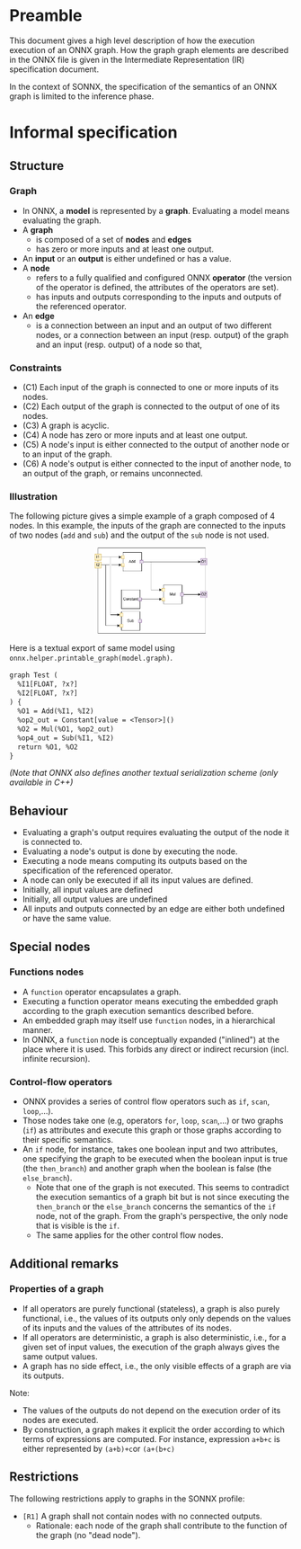 # Preamble

This document gives a high level description of how the execution execution of an ONNX graph. How the graph graph elements are described in the ONNX file is given in the Intermediate Representation (IR) specification document.

In the context of SONNX, the specification of the semantics of an ONNX graph is limited to the inference phase.  

# Informal specification

## Structure 

### Graph
- In ONNX, a **model** is represented by a **graph**. Evaluating a model means evaluating the graph. 
- A **graph**
  - is composed of a set of  **nodes** and **edges**
  - has zero or more inputs and at least one output.
- An **input** or an **output** is either undefined or has a value.
- A **node** 
  - refers to a fully qualified and configured ONNX **operator** (the version of the operator is defined, the attributes of the operators are set). 
  - has inputs and outputs corresponding to the inputs and outputs of the referenced operator.  
- An **edge** 
  - is a connection between an input and an output of two different nodes, or a connection between an input (resp. output) of the graph and an input (resp. output) of a node so that, 


   
### Constraints
- (C1) Each input of the graph is connected to one or more inputs of its nodes.
- (C2) Each output of the graph is connected to the output of one of its nodes.
- (C3) A graph is acyclic.
- (C4) A node has zero or more inputs and at least one output.
- (C5) A node's input is either connected to the output of another node or to an input of the graph.
- (C6) A node's output is either connected to the input of another node, to an output of the graph, or remains unconnected.

### Illustration
The following picture gives a simple example of a graph composed of 4 nodes. In this  example, the inputs of the graph are connected to the inputs of two nodes (`add` and `sub`) and the output of the `sub` node is not used.

<p align="center">
<img src="./imgs/graph.png" width="200" />
</p>

Here is a textual export of same model using `onnx.helper.printable_graph(model.graph)`. 

```
graph Test (
  %I1[FLOAT, ?x?]
  %I2[FLOAT, ?x?]
) {
  %O1 = Add(%I1, %I2)
  %op2_out = Constant[value = <Tensor>]()
  %O2 = Mul(%O1, %op2_out)
  %op4_out = Sub(%I1, %I2)
  return %O1, %O2
}
```

*(Note that ONNX also defines another textual serialization scheme (only available in C++)*

## Behaviour
- Evaluating a graph's output requires evaluating the output of the node it is connected to.
- Evaluating a node's output is done by executing the node.
- Executing a node means computing its outputs based on the specification of the referenced operator.
- A node can only be executed if all its input values are defined.
- Initially, all input values are defined
- Initially, all output values are undefined
- All inputs and outputs connected by an edge are either both undefined or have the same value.


## Special nodes

### Functions nodes
- A `function` operator encapsulates a graph. 
- Executing a function operator means executing the embedded graph according to the graph execution semantics described before. 
- An embedded graph may itself use `function` nodes, in a hierarchical manner. 
- In ONNX, a `function` node is conceptually expanded ("inlined") at the place where it is used. This forbids any direct or indirect recursion (incl. infinite recursion). 

### Control-flow operators 
- ONNX provides a series of control flow operators such as `if`, `scan`, `loop`,...). 
- Those nodes take one (e.g, operators `for`, `loop`, `scan`,...) or two graphs (`if`) as attributes and execute this graph or those graphs according to their specific semantics. 
- An `if` node, for instance, takes one boolean input and two attributes, one specifying the graph to be executed when the boolean input is true (the `then_branch`) and another graph when the boolean is false (the `else_branch`). 
  - Note that one of the graph is not executed. This seems to contradict the execution semantics of a graph bit but is not since executing the `then_branch` or the `else_branch` concerns the semantics of the `if` node, not of the graph. From the graph's perspective, the only node that is visible is the `if`. 
  - The same applies for the other control flow nodes.  


## Additional remarks

### Properties of a graph
- If all operators are purely functional (stateless), a graph is also purely functional, i.e., the values of its outputs only only depends on the values of its inputs and the values of the attributes of its nodes. 
- If all operators are deterministic, a graph is also deterministic, i.e., for a  given set of input values, the execution of the graph always gives the same output values.
- A graph has no side effect, i.e., the only visible effects of a graph are via its outputs.

Note:
- The values of the outputs do not depend on the execution order of its nodes are executed.
- By construction, a graph makes it explicit the order according to which terms of expressions are computed. For instance, expression `a+b+c` is either represented by `(a+b)+c`or `(a+(b+c)`


 
## Restrictions
The following restrictions apply to graphs in the SONNX profile:
- `[R1]` A graph shall not contain nodes with no connected outputs. 
  - Rationale: each node of the graph shall contribute to the function of the graph (no "dead node").
 

